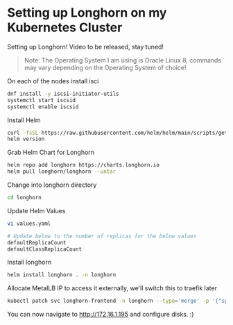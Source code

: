 # Setting up Longhorn on my Kubernetes Cluster 
Setting up Longhorn! Video to be released, stay tuned!

> Note: The Operating System I am using is Oracle Linux 8, commands may vary depending on the Operating System of choice!

On each of the nodes install isci 
```sh
dnf install -y iscsi-initiator-utils
systemctl start iscsid
systemctl enable iscsid
```

Install Helm
```sh
curl -fsSL https://raw.githubusercontent.com/helm/helm/main/scripts/get-helm-3 | bash
helm version
```

Grab Helm Chart for Longhorn
```sh
helm repo add longhorn https://charts.longhorn.io
helm pull longhorn/longhorn --untar
```

Change into longhorn directory
```sh
cd longhorn
```

Update Helm Values
```sh
vi values.yaml
```

```sh
# Update below to the number of replicas for the below values
defaultReplicaCount
defaultClassReplicaCount
```

Install longhorn
```sh
helm install longhorn . -n longhorn
```

Allocate MetalLB IP to access it externally, we'll switch this to traefik later
```sh
kubectl patch svc longhorn-frontend -n longhorn --type='merge' -p '{"spec": {"type": "LoadBalancer", "loadBalancerIP": "172.16.1.195"}}'
```

You can now navigate to http://172.16.1.195 and configure disks. :) 